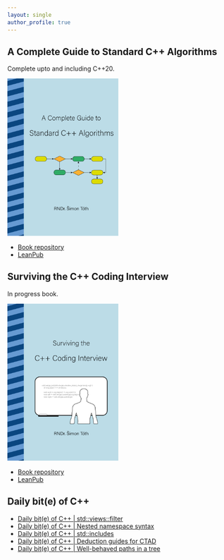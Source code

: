 ```yaml
---
layout: single
author_profile: true
---
```


## A Complete Guide to Standard C++ Algorithms

Complete upto and including C++20.

[<img src="assets/images/book_algorithms_cover.png" width="50%">](https://leanpub.com/cpp-algorithms-guide)

- [Book repository](https://github.com/HappyCerberus/book-cpp-algorithms)
- [LeanPub](https://leanpub.com/cpp-algorithms-guide)

## Surviving the C++ Coding Interview

In progress book.

[<img src="assets/images/book_coding_interview_cover.png" width="50%">](https://leanpub.com/cpp-coding-interview)

- [Book repository](https://leanpub.com/cpp-coding-interview)
- [LeanPub](https://leanpub.com/cpp-coding-interview)

## Daily bit(e) of C++

<ul>
<!-- SUBSTACK:START --><li><a href="https://simontoth.substack.com/p/daily-bite-of-c-stdviewsfilter">Daily bit&lpar;e&rpar; of C++ | std::views::filter</a></li><li><a href="https://simontoth.substack.com/p/daily-bite-of-c-nested-namespace">Daily bit&lpar;e&rpar; of C++ | Nested namespace syntax</a></li><li><a href="https://simontoth.substack.com/p/daily-bite-of-c-stdincludes">Daily bit&lpar;e&rpar; of C++ | std::includes</a></li><li><a href="https://simontoth.substack.com/p/daily-bite-of-c-deduction-guides">Daily bit&lpar;e&rpar; of C++ | Deduction guides for CTAD</a></li><li><a href="https://simontoth.substack.com/p/daily-bite-of-c-well-behaved-paths">Daily bit&lpar;e&rpar; of C++ | Well-behaved paths in a tree</a></li><!-- SUBSTACK:END -->
</ul>